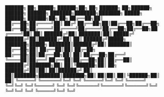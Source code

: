 ██████╗ ██╗      █████╗  ██████╗██╗  ██╗    ██████╗ ██╗██████╗ ██████╗     ██████╗ ███████╗███████╗███████╗ █████╗ ██████╗  ██████╗██╗  ██╗
██╔══██╗██║     ██╔══██╗██╔════╝██║ ██╔╝    ██╔══██╗██║██╔══██╗██╔══██╗    ██╔══██╗██╔════╝██╔════╝██╔════╝██╔══██╗██╔══██╗██╔════╝██║  ██║
██████╔╝██║     ███████║██║     █████╔╝     ██████╔╝██║██████╔╝██║  ██║    ██████╔╝█████╗  ███████╗█████╗  ███████║██████╔╝██║     ███████║
██╔══██╗██║     ██╔══██║██║     ██╔═██╗     ██╔══██╗██║██╔══██╗██║  ██║    ██╔══██╗██╔══╝  ╚════██║██╔══╝  ██╔══██║██╔══██╗██║     ██╔══██║
██████╔╝███████╗██║  ██║╚██████╗██║  ██╗    ██████╔╝██║██║  ██║██████╔╝    ██║  ██║███████╗███████║███████╗██║  ██║██║  ██║╚██████╗██║  ██║
╚═════╝ ╚══════╝╚═╝  ╚═╝ ╚═════╝╚═╝  ╚═╝    ╚═════╝ ╚═╝╚═╝  ╚═╝╚═════╝     ╚═╝  ╚═╝╚══════╝╚══════╝╚══════╝╚═╝  ╚═╝╚═╝  ╚═╝ ╚═════╝╚═╝  ╚═╝
                                                                                                                                           

